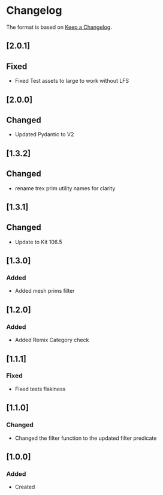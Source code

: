 # Changelog
The format is based on [Keep a Changelog](https://keepachangelog.com/en/1.0.0/).

## [2.0.1]
## Fixed
- Fixed Test assets to large to work without LFS

## [2.0.0]
## Changed
- Updated Pydantic to V2

## [1.3.2]
## Changed
- rename trex prim utility names for clarity

## [1.3.1]
## Changed
- Update to Kit 106.5

## [1.3.0]
### Added
- Added mesh prims filter

## [1.2.0]
### Added
- Added Remix Category check

## [1.1.1]
### Fixed
- Fixed tests flakiness

## [1.1.0]
### Changed
- Changed the filter function to the updated filter predicate

## [1.0.0]
### Added
- Created

